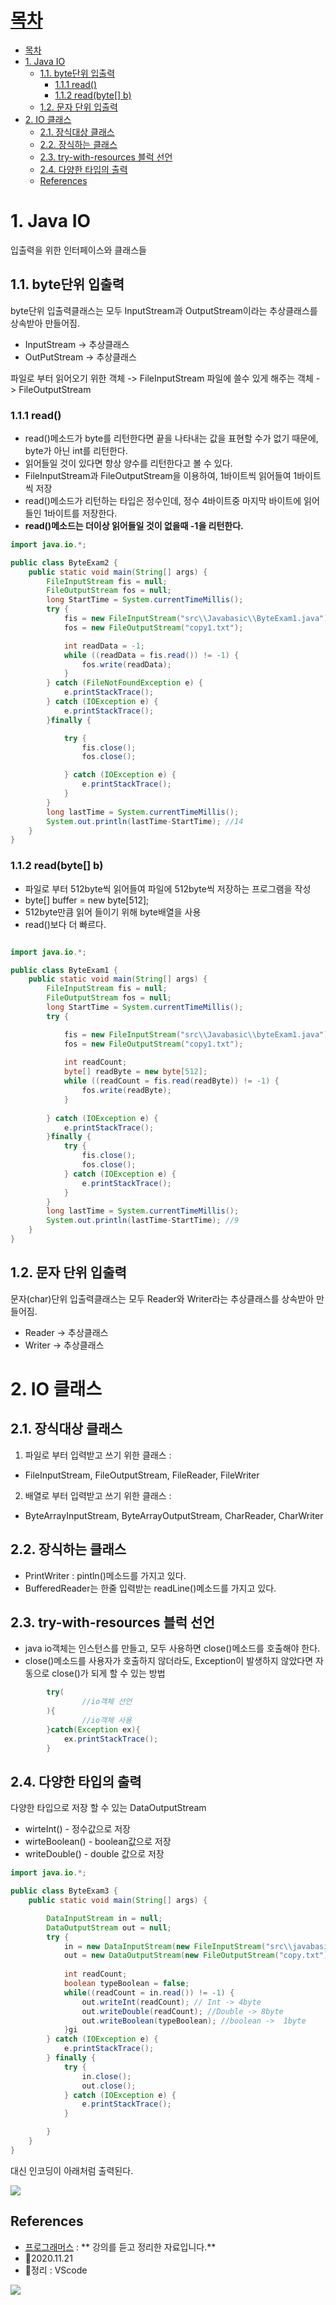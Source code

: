 # [목차](#목차)
- [목차](#목차)
- [1. Java IO](#1-java-io)
  - [1.1. byte단위 입출력](#11-byte단위-입출력)
    - [1.1.1 read()](#111-read)
    - [1.1.2 read(byte[] b)](#112-readbyte-b)
  - [1.2. 문자 단위 입출력](#12-문자-단위-입출력)
- [2. IO 클래스](#2-io-클래스)
  - [2.1. 장식대상 클래스](#21-장식대상-클래스)
  - [2.2. 장식하는 클래스](#22-장식하는-클래스)
  - [2.3. try-with-resources 블럭 선언](#23-try-with-resources-블럭-선언)
  - [2.4. 다양한 타입의 출력](#24-다양한-타입의-출력)
  - [References](#references)

# 1. Java IO

입출력을 위한 인터페이스와 클래스들

## 1.1. byte단위 입출력 

byte단위 입출력클래스는 모두 InputStream과 OutputStream이라는 추상클래스를 상속받아 만들어짐.

- InputStream -> 추상클래스
- OutPutStream -> 추상클래스

파일로 부터 읽어오기 위한 객체 -> FileInputStream
파일에 쓸수 있게 해주는 객체 -> FileOutputStream

### 1.1.1 read()

- read()메소드가 byte를 리턴한다면 끝을 나타내는 값을 표현할 수가 없기 때문에, byte가 아닌 int를 리턴한다.
- 읽어들일 것이 있다면 항상 양수를 리턴한다고 볼 수 있다.
- FileInputStream과 FileOutputStream을 이용하여, 1바이트씩 읽어들여 1바이트씩 저장
- read()메소드가 리턴하는 타입은 정수인데, 정수 4바이트중 마지막 바이트에 읽어들인 1바이트를 저장한다.
- **read()메소드는 더이상 읽어들일 것이 없을때 -1을 리턴한다.**
  
```java
import java.io.*;

public class ByteExam2 {
    public static void main(String[] args) {
        FileInputStream fis = null;
        FileOutputStream fos = null;
        long StartTime = System.currentTimeMillis();
        try {
            fis = new FileInputStream("src\\Javabasic\\ByteExam1.java");
            fos = new FileOutputStream("copy1.txt");

            int readData = -1;
            while ((readData = fis.read()) != -1) {
                fos.write(readData);
            }
        } catch (FileNotFoundException e) {
            e.printStackTrace();
        } catch (IOException e) {
            e.printStackTrace();
        }finally {

            try {
                fis.close();
                fos.close();

            } catch (IOException e) {
                e.printStackTrace();
            }
        }
        long lastTime = System.currentTimeMillis();
        System.out.println(lastTime-StartTime); //14
    }
}

```
### 1.1.2 read(byte[] b)

- 파일로 부터 512byte씩 읽어들여 파일에 512byte씩 저장하는 프로그램을 작성
- byte[] buffer = new byte[512];
- 512byte만큼 읽어 들이기 위해 byte배열을 사용
- read()보다 더 빠르다.
```java

import java.io.*;

public class ByteExam1 {
    public static void main(String[] args) {
        FileInputStream fis = null;
        FileOutputStream fos = null;
        long StartTime = System.currentTimeMillis();
        try {

            fis = new FileInputStream("src\\Javabasic\\byteExam1.java");
            fos = new FileOutputStream("copy1.txt");
            
            int readCount;
            byte[] readByte = new byte[512];
            while ((readCount = fis.read(readByte)) != -1) {
                fos.write(readByte);
            }
            
        } catch (IOException e) {
            e.printStackTrace();
        }finally {
            try {
                fis.close();
                fos.close();
            } catch (IOException e) {
                e.printStackTrace();
            }
        }
        long lastTime = System.currentTimeMillis();
        System.out.println(lastTime-StartTime); //9
    }
}

```
## 1.2. 문자 단위 입출력 

문자(char)단위 입출력클래스는 모두 Reader와 Writer라는 추상클래스를 상속받아 만들어짐.

- Reader -> 추상클래스
- Writer -> 추상클래스

# 2. IO 클래스

## 2.1. 장식대상 클래스

1. 파일로 부터 입력받고 쓰기 위한 클래스 : 
  - FileInputStream, FileOutputStream, FileReader, FileWriter

2. 배열로 부터 입력받고 쓰기 위한 클래스 : 
- ByteArrayInputStream, ByteArrayOutputStream, CharReader, CharWriter

## 2.2. 장식하는 클래스
- PrintWriter :  pintln()메소드를 가지고 있다.
- BufferedReader는 한줄 입력받는 readLine()메소드를 가지고 있다.

## 2.3. try-with-resources 블럭 선언

- java io객체는 인스턴스를 만들고, 모두 사용하면 close()메소드를 호출해야 한다.
- close()메소드를 사용자가 호출하지 않더라도, Exception이 발생하지 않았다면 자동으로 close()가 되게 할 수 있는 방법

```java
        try(
                //io객체 선언
        ){
                //io객체 사용
        }catch(Exception ex){
            ex.printStackTrace();
        }
```
## 2.4. 다양한 타입의 출력

다양한 타입으로 저장 할 수 있는 DataOutputStream
- wirteInt() - 정수값으로 저장
- wirteBoolean() - boolean값으로 저장
- writeDouble() - double 값으로 저장
  
```java
import java.io.*;

public class ByteExam3 {
    public static void main(String[] args) {

        DataInputStream in = null;
        DataOutputStream out = null;
        try {
            in = new DataInputStream(new FileInputStream("src\\javabasic\\byteExam3.java"));
            out = new DataOutputStream(new FileOutputStream("copy.txt"));
           
            int readCount;
            boolean typeBoolean = false;
            while((readCount = in.read()) != -1) {
                out.writeInt(readCount); // Int -> 4byte
                out.writeDouble(readCount); //Double -> 8byte
                out.writeBoolean(typeBoolean); //boolean ->  1byte         
            }gi
        } catch (IOException e) {
            e.printStackTrace();
        } finally {
            try {
                in.close();
                out.close();
            } catch (IOException e) {
                e.printStackTrace();
            }

        }
    }
}
```

대신 인코딩이 아래처럼 출력된다.

![](https://images.velog.io/images/withcolinsong/post/46a29a60-8931-4ff8-adf3-9766ab9842a4/image.png)

## References
- [프로그래머스](https://programmers.co.kr/) : ** 강의를 듣고 정리한 자료입니다.**
- 🎈2020.11.21
- 🎈정리 : VScode

![](https://images.velog.io/images/withcolinsong/post/8dc5159f-5174-49f0-8cca-748d6cd38345/image.png)